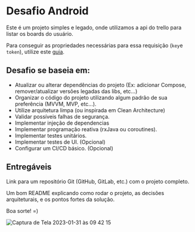 # Desafio Android

Este é um projeto simples e legado, onde utilizamos a api do trello para listar os boards do usuário.

Para conseguir as propriedades necessárias para essa requisição (`key`e `token`), utilize este [guia](https://developer.atlassian.com/cloud/trello/guides/rest-api/api-introduction/).

## Desafio se baseia em:

- Atualizar ou alterar dependências do projeto (Ex: adicionar Compose, remover/atualizar versões legadas das libs, etc...)
- Organizar o código do projeto utilizando algum padrão de sua preferência (MVVM, MVP, etc...).
- Utilize arquitetura limpa (ou inspirada em Clean Architecture)
- Validar possíveis falhas de segurança.
- Implementar injeção de dependencias
- Implementar programação reativa (rxJava ou coroutines).
- Implementar testes unitários.
- Implementar testes de UI. (Opcional)
- Configurar um CI/CD básico. (Opcional)

## Entregáveis
Link para um repositório Git (GitHub, GitLab, etc.) com o projeto completo.

Um bom README explicando como rodar o projeto, as decisões arquiteturais, e os pontos fortes da solução.

Boa sorte! =)

![Captura de Tela 2023-01-31 às 09 42 15](https://user-images.githubusercontent.com/8430108/215763921-67430db9-6ccc-4200-b87e-534bf81787ba.png)
